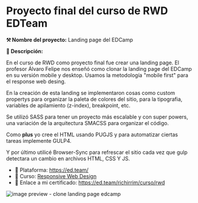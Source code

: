 # Proyecto final del curso de RWD EDTeam

**⚒️ Nombre del proyecto:** Landing page del EDCamp

**📝 Descripción:**

En el curso de RWD como proyecto final fue crear una landing page. El profesor Álvaro Felipe nos enseñó como clonar la landing page del EDCamp en su versión mobile y desktop.  Usamos la metodología "mobile first" para el response web desing.

En la creación de esta landing se implementaron cosas como custom propertys para organizar la paleta de colores del sitio, para la tipografia, variables de apilamiento (z-index), breakpoint, etc.

Se utilizó SASS para tener un proyecto más escalable y con super powers, una variación de la arquitectura SMACSS para organizar el código.

Como **plus** yo cree el HTML usando PUGJS y para automatizar ciertas tareas implemente GULP4.

Y por último utilicé Browser-Sync para refrescar el sitio cada vez que gulp detectara un cambio en archivos HTML, CSS Y JS.



- 🔗 Plataforma: https://ed.team/
- 🔗 Curso: [Responsive Web Design](https://ed.team/cursos/rwd)
- 🔗 Enlace a mi certificado: https://ed.team/richirrim/curso/rwd

![image preview - clone landing page edcamp](https://repository-images.githubusercontent.com/255183742/9c4d9f00-985b-11ea-9f25-3e7f7187add9)
